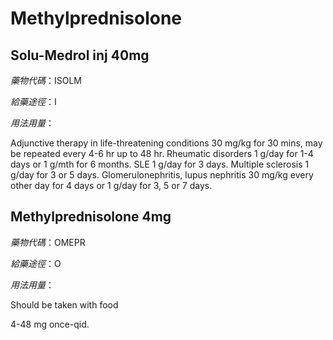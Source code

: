 # Methylprednisolone

## Solu-Medrol inj 40mg

*藥物代碼*：ISOLM

*給藥途徑*：I

*用法用量*：

Adjunctive therapy in life-threatening conditions 30 mg/kg for 30 mins, may be repeated every 4-6 hr up to 48 hr. 
Rheumatic disorders 1 g/day for 1-4 days or 1 g/mth for 6 months. 
SLE 1 g/day for 3 days. Multiple sclerosis 1 g/day for 3 or 5 days. Glomerulonephritis, lupus nephritis 30 mg/kg every other day for 4 days or 1 g/day for 3, 5 or 7 days.

## Methylprednisolone 4mg

*藥物代碼*：OMEPR

*給藥途徑*：O

*用法用量*：

Should be taken with food

4-48 mg once-qid.

